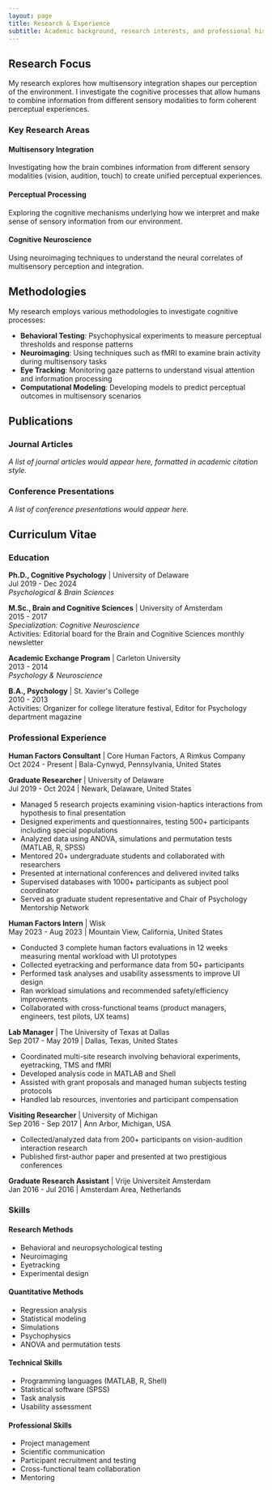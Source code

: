 ```yaml
---
layout: page
title: Research & Experience
subtitle: Academic background, research interests, and professional history
---
```


## Research Focus

My research explores how multisensory integration shapes our perception of the environment. I investigate the cognitive processes that allow humans to combine information from different sensory modalities to form coherent perceptual experiences.

### Key Research Areas

#### Multisensory Integration
Investigating how the brain combines information from different sensory modalities (vision, audition, touch) to create unified perceptual experiences.

#### Perceptual Processing
Exploring the cognitive mechanisms underlying how we interpret and make sense of sensory information from our environment.

#### Cognitive Neuroscience
Using neuroimaging techniques to understand the neural correlates of multisensory perception and integration.

## Methodologies

My research employs various methodologies to investigate cognitive processes:

- **Behavioral Testing**: Psychophysical experiments to measure perceptual thresholds and response patterns
- **Neuroimaging**: Using techniques such as fMRI to examine brain activity during multisensory tasks
- **Eye Tracking**: Monitoring gaze patterns to understand visual attention and information processing
- **Computational Modeling**: Developing models to predict perceptual outcomes in multisensory scenarios

## Publications

### Journal Articles

*A list of journal articles would appear here, formatted in academic citation style.*

### Conference Presentations

*A list of conference presentations would appear here.*

## Curriculum Vitae

### Education

**Ph.D., Cognitive Psychology** | University of Delaware  
Jul 2019 - Dec 2024  
*Psychological & Brain Sciences*

**M.Sc., Brain and Cognitive Sciences** | University of Amsterdam  
2015 - 2017  
*Specialization: Cognitive Neuroscience*  
Activities: Editorial board for the Brain and Cognitive Sciences monthly newsletter

**Academic Exchange Program** | Carleton University  
2013 - 2014  
*Psychology & Neuroscience*

**B.A., Psychology** | St. Xavier's College  
2010 - 2013  
Activities: Organizer for college literature festival, Editor for Psychology department magazine

### Professional Experience

**Human Factors Consultant** | Core Human Factors, A Rimkus Company  
Oct 2024 - Present | Bala-Cynwyd, Pennsylvania, United States

**Graduate Researcher** | University of Delaware  
Jul 2019 - Oct 2024 | Newark, Delaware, United States
- Managed 5 research projects examining vision-haptics interactions from hypothesis to final presentation
- Designed experiments and questionnaires, testing 500+ participants including special populations
- Analyzed data using ANOVA, simulations and permutation tests (MATLAB, R, SPSS)
- Mentored 20+ undergraduate students and collaborated with researchers
- Presented at international conferences and delivered invited talks
- Supervised databases with 1000+ participants as subject pool coordinator
- Served as graduate student representative and Chair of Psychology Mentorship Network

**Human Factors Intern** | Wisk  
May 2023 - Aug 2023 | Mountain View, California, United States
- Conducted 3 complete human factors evaluations in 12 weeks measuring mental workload with UI prototypes
- Collected eyetracking and performance data from 50+ participants
- Performed task analyses and usability assessments to improve UI design
- Ran workload simulations and recommended safety/efficiency improvements
- Collaborated with cross-functional teams (product managers, engineers, test pilots, UX teams)

**Lab Manager** | The University of Texas at Dallas  
Sep 2017 - May 2019 | Dallas, Texas, United States
- Coordinated multi-site research involving behavioral experiments, eyetracking, TMS and fMRI
- Developed analysis code in MATLAB and Shell
- Assisted with grant proposals and managed human subjects testing protocols
- Handled lab resources, inventories and participant compensation

**Visiting Researcher** | University of Michigan  
Sep 2016 - Sep 2017 | Ann Arbor, Michigan, USA
- Collected/analyzed data from 200+ participants on vision-audition interaction research
- Published first-author paper and presented at two prestigious conferences

**Graduate Research Assistant** | Vrije Universiteit Amsterdam  
Jan 2016 - Jul 2016 | Amsterdam Area, Netherlands

### Skills

#### Research Methods
- Behavioral and neuropsychological testing
- Neuroimaging
- Eyetracking
- Experimental design

#### Quantitative Methods
- Regression analysis
- Statistical modeling
- Simulations
- Psychophysics
- ANOVA and permutation tests

#### Technical Skills
- Programming languages (MATLAB, R, Shell)
- Statistical software (SPSS)
- Task analysis
- Usability assessment

#### Professional Skills
- Project management
- Scientific communication
- Participant recruitment and testing
- Cross-functional team collaboration
- Mentoring